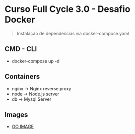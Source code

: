 # Curso Full Cycle 3.0 - Desafio Docker
> Instalação de dependencias via docker-compose.yaml

## CMD - CLI
- docker-compose up -d

## Containers
- nginx -> Nginx reverse proxy
- node -> Node.js server
- db -> Mysql Server

## Images 
- [GO IMAGE](https://hub.docker.com/r/alezardini/fullcycle)
